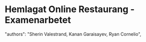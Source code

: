 # Hemlagat Online Restaurang - Examenarbetet

"authors": "Sherin Valestrand, Kanan Garaisayev, Ryan Cornelio",
